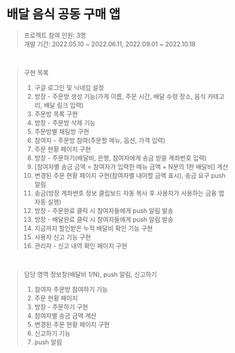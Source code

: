 배달 음식 공동 구매 앱
=============

> 프로젝트 참여 인원: 3명</br>
> 개발 기간: 2022.05.10 ~ 2022.06.11, 2022.09.01 ~ 2022.10.18
</br>

>구현 목록
>1. 구글 로그인 및 닉네임 설정
>2. 방장 - 주문방 생성 기능(가게 이름, 주문 시간, 배달 수령 장소, 음식 카테고리, 배달 링크 입력)
>3. 주문방 목록 구현
>4. 방장 - 주문방 삭제 기능
>5. 주문방별 채팅방 구현
>6. 참여자 - 주문방 참여(주문할 메뉴, 옵션, 가격 입력)
>7. 주문 현황 페이지 구현
>8. 방장 - 주문하기(배달비, 은행, 참여자에게 송금 받을 계좌번호 입력)
>9. [참여자별 송금 금액 = 참여자가 입력한 메뉴 금액 + N분의 1한 배달비] 계산
>10. 변경된 주문 현황 페이지 구현(참여자별 내야할 금액 표시), 송금 요구 push 알림
>11. 송금(방장 계좌번호 정보 클립보드 자동 복사 후 사용자가 사용하는 금융 앱 자동 실행)
>12. 방장 - 주문완료 클릭 시 참여자들에게 push 알림 발송
>13. 방장 - 배달완료 클릭 시 참여자들에게 push 알림 발송
>14. 지금까지 할인받은 누적 배달비 확인 기능 구현
>15. 사용자 신고 기능 구현
>16. 관리자 - 신고 내역 확인 페이지 구현

</br>

>담당 영역
정보창(배달비 1/N), push 알림, 신고하기 
>1. 참여자 주문방 참여하기 기능
>2. 주문 현황 페이지
>3. 방장 - 주문하기 구현
>4. 참여자별 송금 금액 계산
>5. 변경된 주문 현황 페이지 구현
>6. 신고하기 기능
>7. push 알림
